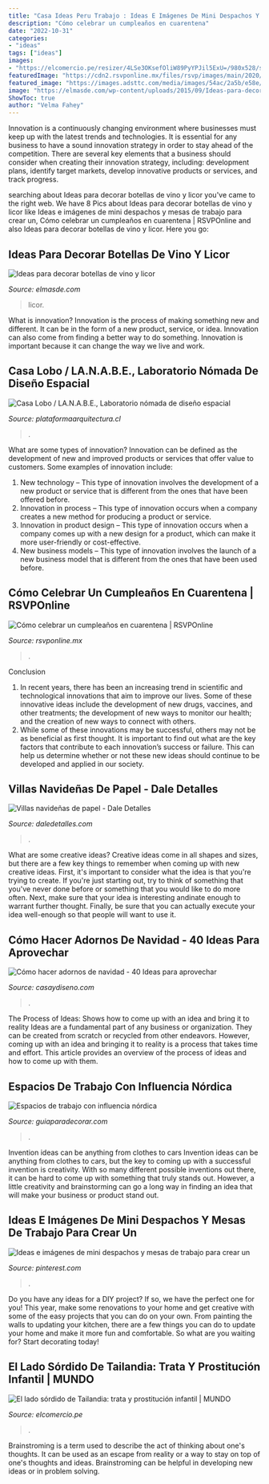 ```yaml
---
title: "Casa Ideas Peru Trabajo : Ideas E Imágenes De Mini Despachos Y Mesas De Trabajo Para Crear Un"
description: "Cómo celebrar un cumpleaños en cuarentena"
date: "2022-10-31"
categories:
- "ideas"
tags: ["ideas"]
images:
- "https://elcomercio.pe/resizer/4LSe3OKsefOliW89PyYPJil5ExU=/980x528/smart/filters:format(jpeg):quality(75)/arc-anglerfish-arc2-prod-elcomercio.s3.amazonaws.com/public/L477XEZULVA4FNBPY33BQLK6DQ.jpg"
featuredImage: "https://cdn2.rsvponline.mx/files/rsvp/images/main/2020/collage_sin_titulo_10.jpg"
featured_image: "https://images.adsttc.com/media/images/54ac/2a5b/e58e/ce18/6f00/0003/large_jpg/CLP17.jpg?1420569150"
image: "https://elmasde.com/wp-content/uploads/2015/09/Ideas-para-decorar-botellas-de-vino-y-licor-8.jpg"
ShowToc: true
author: "Velma Fahey"
---
```



Innovation is a continuously changing environment where businesses must keep up with the latest trends and technologies. It is essential for any business to have a sound innovation strategy in order to stay ahead of the competition. There are several key elements that a business should consider when creating their innovation strategy, including: development plans, identify target markets, develop innovative products or services, and track progress.

	

		
searching about Ideas para decorar botellas de vino y licor you've came to the right web. We have 8 Pics about Ideas para decorar botellas de vino y licor like Ideas e imágenes de mini despachos y mesas de trabajo para crear un, Cómo celebrar un cumpleaños en cuarentena | RSVPOnline and also Ideas para decorar botellas de vino y licor. Here you go:
		
    
## Ideas Para Decorar Botellas De Vino Y Licor

<img loading=lazy src="https://elmasde.com/wp-content/uploads/2015/09/Ideas-para-decorar-botellas-de-vino-y-licor-8.jpg" onerror="this.onerror=null;this.src='https://tse4.mm.bing.net/th?id=OIP.cBopm__DIumNOGsV_P_YtAAAAA&amp;pid=15.1';" alt="Ideas para decorar botellas de vino y licor">

_Source: elmasde.com_

>licor. 

	

What is innovation?
Innovation is the process of making something new and different. It can be in the form of a new product, service, or idea. Innovation can also come from finding a better way to do something. Innovation is important because it can change the way we live and work.

    
## Casa Lobo / LA.N.A.B.E., Laboratorio Nómada De Diseño Espacial

<img loading=lazy src="https://images.adsttc.com/media/images/54ac/2a5b/e58e/ce18/6f00/0003/large_jpg/CLP17.jpg?1420569150" onerror="this.onerror=null;this.src='https://tse3.mm.bing.net/th?id=OIP.a2YpaH4Pck10PljEkDXqwAHaE6&amp;pid=15.1';" alt="Casa Lobo / LA.N.A.B.E., Laboratorio nómada de diseño espacial">

_Source: plataformaarquitectura.cl_

>. 

	

What are some types of innovation?
Innovation can be defined as the development of new and improved products or services that offer value to customers. Some examples of innovation include: 
1. New technology – This type of innovation involves the development of a new product or service that is different from the ones that have been offered before.
2. Innovation in process – This type of innovation occurs when a company creates a new method for producing a product or service.
3. Innovation in product design – This type of innovation occurs when a company comes up with a new design for a product, which can make it more user-friendly or cost-effective.
4. New business models – This type of innovation involves the launch of a new business model that is different from the ones that have been used before.

    
## Cómo Celebrar Un Cumpleaños En Cuarentena | RSVPOnline

<img loading=lazy src="https://cdn2.rsvponline.mx/files/rsvp/images/main/2020/collage_sin_titulo_10.jpg" onerror="this.onerror=null;this.src='https://tse4.mm.bing.net/th?id=OIP.jwiVTSk33eDpXli-Vdtt5gHaD3&amp;pid=15.1';" alt="Cómo celebrar un cumpleaños en cuarentena | RSVPOnline">

_Source: rsvponline.mx_

>. 

	

Conclusion
1. In recent years, there has been an increasing trend in scientific and technological innovations that aim to improve our lives. Some of these innovative ideas include the development of new drugs, vaccines, and other treatments; the development of new ways to monitor our health; and the creation of new ways to connect with others.
2. While some of these innovations may be successful, others may not be as beneficial as first thought. It is important to find out what are the key factors that contribute to each innovation’s success or failure. This can help us determine whether or not these new ideas should continue to be developed and applied in our society.

    
## Villas Navideñas De Papel - Dale Detalles

<img loading=lazy src="https://i2.wp.com/www.daledetalles.com/wp-content/uploads/2016/12/villas-con-cartulina12.jpg" onerror="this.onerror=null;this.src='https://tse1.mm.bing.net/th?id=OIP.dLE-fKP8fCI2bTaMtRzmxwHaFn&amp;pid=15.1';" alt="Villas navideñas de papel - Dale Detalles">

_Source: daledetalles.com_

>. 

	

What are some creative ideas?
Creative ideas come in all shapes and sizes, but there are a few key things to remember when coming up with new creative ideas. First, it's important to consider what the idea is that you're trying to create. If you're just starting out, try to think of something that you've never done before or something that you would like to do more often. Next, make sure that your idea is interesting andinate enough to warrant further thought. Finally, be sure that you can actually execute your idea well-enough so that people will want to use it.

    
## Cómo Hacer Adornos De Navidad - 40 Ideas Para Aprovechar

<img loading=lazy src="https://casaydiseno.com/wp-content/uploads/2017/11/como-hacer-adornos-de-navidad-chimenea-calcetines.jpg" onerror="this.onerror=null;this.src='https://tse4.mm.bing.net/th?id=OIP.ET0Z0L8S63m4-6fcfkOiiwHaJ3&amp;pid=15.1';" alt="Cómo hacer adornos de navidad - 40 Ideas para aprovechar">

_Source: casaydiseno.com_

>. 

	

The Process of Ideas: Shows how to come up with an idea and bring it to reality
Ideas are a fundamental part of any business or organization. They can be created from scratch or recycled from other endeavors. However, coming up with an idea and bringing it to reality is a process that takes time and effort. This article provides an overview of the process of ideas and how to come up with them.

    
## Espacios De Trabajo Con Influencia Nórdica

<img loading=lazy src="https://www.guiaparadecorar.com/wp-content/uploads/2014/04/espacios-trabajo-24.jpg" onerror="this.onerror=null;this.src='https://tse2.mm.bing.net/th?id=OIP.0eYWWrdMszrESL7vrp-oQwHaLM&amp;pid=15.1';" alt="Espacios de trabajo con influencia nórdica">

_Source: guiaparadecorar.com_

>. 

	

Invention ideas can be anything from clothes to cars
Invention ideas can be anything from clothes to cars, but the key to coming up with a successful invention is creativity. With so many different possible inventions out there, it can be hard to come up with something that truly stands out. However, a little creativity and brainstorming can go a long way in finding an idea that will make your business or product stand out.

    
## Ideas E Imágenes De Mini Despachos Y Mesas De Trabajo Para Crear Un

<img loading=lazy src="https://i.pinimg.com/736x/4a/32/74/4a3274af5b21dc2533fe9b150d0e696d.jpg" onerror="this.onerror=null;this.src='https://tse1.mm.bing.net/th?id=OIP.TKRmH4asD5DBHmi4Wa3OjwHaJQ&amp;pid=15.1';" alt="Ideas e imágenes de mini despachos y mesas de trabajo para crear un">

_Source: pinterest.com_

>. 

	

Do you have any ideas for a DIY project? If so, we have the perfect one for you! This year, make some renovations to your home and get creative with some of the easy projects that you can do on your own. From painting the walls to updating your kitchen, there are a few things you can do to update your home and make it more fun and comfortable. So what are you waiting for? Start decorating today!

    
## El Lado Sórdido De Tailandia: Trata Y Prostitución Infantil | MUNDO

<img loading=lazy src="https://elcomercio.pe/resizer/4LSe3OKsefOliW89PyYPJil5ExU=/980x528/smart/filters:format(jpeg):quality(75)/arc-anglerfish-arc2-prod-elcomercio.s3.amazonaws.com/public/L477XEZULVA4FNBPY33BQLK6DQ.jpg" onerror="this.onerror=null;this.src='https://tse4.mm.bing.net/th?id=OIP.1TWI7UG9W2IyBwfY3rIdpQHaD_&amp;pid=15.1';" alt="El lado sórdido de Tailandia: trata y prostitución infantil | MUNDO">

_Source: elcomercio.pe_

>. 

	

Brainstroming is a term used to describe the act of thinking about one's thoughts. It can be used as an escape from reality or a way to stay on top of one's thoughts and ideas. Brainstroming can be helpful in developing new ideas or in problem solving.

